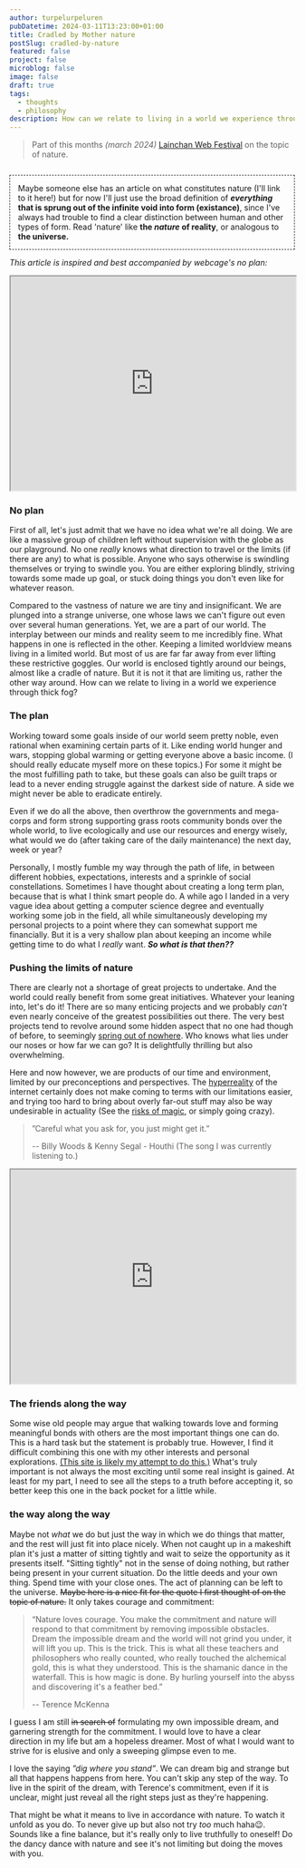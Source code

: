 ```yaml
---
author: turpelurpeluren
pubDatetime: 2024-03-11T13:23:00+01:00
title: Cradled by Mother nature
postSlug: cradled-by-nature
featured: false
project: false
microblog: false
image: false
draft: true
tags:
  - thoughts
  - philosophy
description: How can we relate to living in a world we experience through thick fog?
---
```


>Part of this months *(march 2024)* [Lainchan Web Festival](https://newdigitalera.org/special/lainchan-web-festival-march-2024) on the topic of nature.

<div 
  class="infobox" 
  style="margin-top: 2em; padding: 1em; border-radius: 0em; border: 1px dashed;">
<p style="margin: 0;">Maybe someone else has an article on what constitutes nature (I'll link to it here!) but for now I'll just use the broad definition of <strong><i>everything</i> that is sprung out of the infinite void into form (existance)</strong>, since I've always had trouble to find a clear distinction between human and other types of form. Read 'nature' like <strong>the <i>nature</i> of reality</strong>, or analogous to <strong>the universe.</strong></p>
</div>

*This article is inspired and best accompanied by webcage's no plan:*

<iframe
  loading="lazy"
  width="100%" style="height: calc(min(56rem * 0.75, 100vw - 1em) * 9 / 16);"
  src="https://www.youtube.com/embed/m5sAoLvv5Fc">
</iframe>

### No plan

First of all, let's just admit that we have no idea what we're all doing. We are like a massive group of children left without supervision with the globe as our playground. No one *really* knows what direction to travel or the limits (if there are any) to what is possible. Anyone who says otherwise is swindling themselves or trying to swindle you. You are either exploring blindly, striving towards some made up goal, or stuck doing things you don't even like for whatever reason.

Compared to the vastness of nature we are tiny and insignificant. We are plunged into a strange universe, one whose laws we can't figure out even over several human generations. Yet, we are a part of our world. The interplay between our minds and reality seem to me incredibly fine. What happens in one is reflected in the other. Keeping a limited worldview means living in a limited world. But most of us are far far away from ever lifting these restrictive goggles. Our world is enclosed tightly around our beings, almost like a cradle of nature. But it is not it that are limiting us, rather the other way around. How can we relate to living in a world we experience through thick fog?

### The plan

Working toward some goals inside of our world seem pretty noble, even rational when examining certain parts of it. Like ending world hunger and wars, stopping global warming or getting everyone above a basic income. (I should really educate myself more on these topics.) For some it might be the most fulfilling path to take, but these goals can also be guilt traps or lead to a never ending struggle against the darkest side of nature. A side we might never be able to eradicate entirely.

Even if we do all the above, then overthrow the governments and mega-corps and form strong supporting grass roots community bonds over the whole world, to live ecologically and use our resources and energy wisely, what would we do (after taking care of the daily maintenance) the next day, week or year?

Personally, I mostly fumble my way through the path of life, in between different hobbies, expectations, interests and a sprinkle of social constellations. Sometimes I have thought about creating a long term plan, because that is what I think smart people do. A while ago I landed in a very vague idea about getting a computer science degree and eventually working some job in the field, all while simultaneously developing my personal projects to a point where they can somewhat support me financially. But it is a very shallow plan about keeping an income while getting time to do what I *really* want. ***So what is that then??***

### Pushing the limits of nature

There are clearly not a shortage of great projects to undertake. And the world could really benefit from some great initiatives. Whatever your leaning into, let's do it! There are so many enticing projects and we probably *can't* even nearly conceive of the greatest possibilities out there. The very best projects tend to revolve around some hidden aspect that no one had though of before, to seemingly [spring out of nowhere](/posts/not-yet-written). Who knows what lies under our noses or how far we can go? It is delightfully thrilling but also overwhelming.

Here and now however, we are products of our time and environment, limited by our preconceptions and perspectives. The [hyperreality](https://en.wikipedia.org/wiki/Hyperreality) of the internet certainly does not make coming to terms with our limitations easier, and trying too hard to bring about overly far-out stuff may also be way undesirable in actuality (See the [risks of magic](https://philipcarr-gomm.com/essay/risks-magic/), or simply going crazy).

>”Careful what you ask for, you just might get it.”
>
> -- Billy Woods & Kenny Segal - Houthi (The song I was currently listening to.)

<iframe
  loading="lazy"
  width="100%" style="height: calc(min(56rem * 0.75, 100vw - 1em) * 9 / 16);"
  src="https://www.youtube.com/embed/BiBYJfoNVJQ">
</iframe>

### The friends along the way

Some wise old people may argue that walking towards love and forming meaningful bonds with others are the most important things one can do. This is a hard task but the statement is probably true. However, I find it difficult combining this one with my other interests and personal explorations. [(This site is likely my attempt to do this.)](/posts/crying-out) What's truly important is not always the most exciting until some real insight is gained. At least for my part, I need to see all the steps to a truth before accepting it, so better keep this one in the back pocket for a little while. 

### the way along the way

Maybe not *what* we do but just the way in which we do things that matter, and the rest will just fit into place nicely. When not caught up in a makeshift plan it's just a matter of sitting tightly and wait to seize the opportunity as it presents itself. "Sitting tightly" not in the sense of doing nothing, but rather being present in your current situation. Do the little deeds and your own thing. Spend time with your close ones. The act of planning can be left to the universe. ~~Maybe here is a nice fit for the quote I first thought of on the topic of nature.~~ It only takes courage and commitment:

>“Nature loves courage. You make the commitment and nature will respond to that commitment by removing impossible obstacles. Dream the impossible dream and the world will not grind you under, it will lift you up. This is the trick. This is what all these teachers and philosophers who really counted, who really touched the alchemical gold, this is what they understood. This is the shamanic dance in the waterfall. This is how magic is done. By hurling yourself into the abyss and discovering it's a feather bed.”
>
>-- Terence McKenna

I guess I am still ~~in search of~~ formulating my own impossible dream, and garnering strength for the commitment. I would love to have a clear direction in my life but am a hopeless dreamer. Most of what I would want to strive for is elusive and only a sweeping glimpse even to me.

I love the saying *”dig where you stand”*. We can dream big and strange but all that happens happens from here. You can't skip any step of the way. To live in the spirit of the dream, with Terence's commitment, even if it is unclear, might just reveal all the right steps just as they're happening. 

That might be what it means to live in accordance with nature. To watch it unfold as you do. To never give up but also not try *too* much haha😉. Sounds like a fine balance, but it's really only to live truthfully to oneself! Do the dancy dance with nature and see it's not limiting but doing the moves with you. 